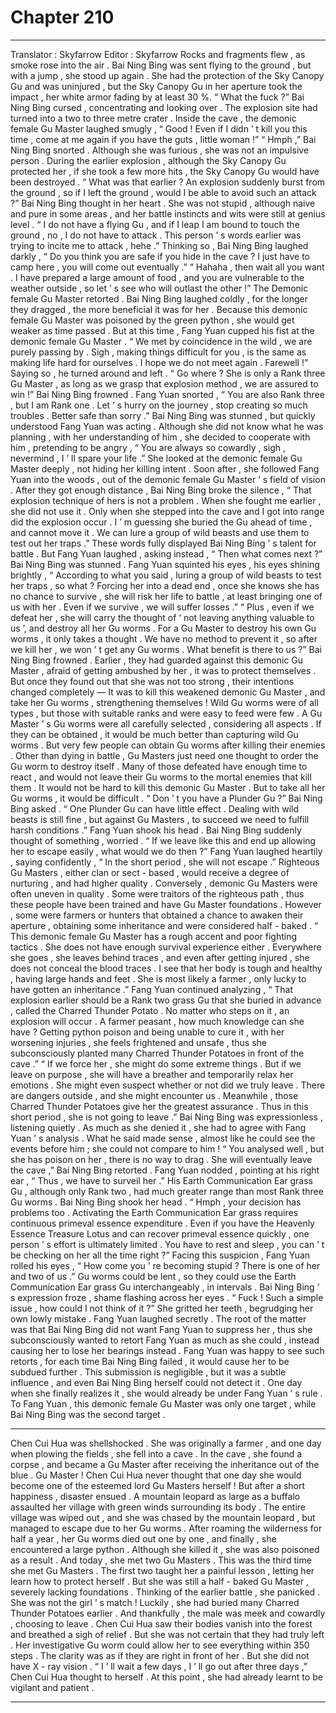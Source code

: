 
# Chapter 210


---

Translator : Skyfarrow Editor : Skyfarrow
Rocks and fragments flew , as smoke rose into the air .
Bai Ning Bing was sent flying to the ground , but with a jump , she stood up again .
She had the protection of the Sky Canopy Gu and was uninjured , but the Sky Canopy Gu in her aperture took the impact , her white armor fading by at least 30 %.
“ What the fuck ?” Bai Ning Bing cursed , concentrating and looking over .
The explosion site had turned into a two to three metre crater .
Inside the cave , the demonic female Gu Master laughed smugly , “ Good ! Even if I didn ’ t kill you this time , come at me again if you have the guts , little woman !”
“ Hmph ,” Bai Ning Bing snorted . Although she was furious , she was not an impulsive person .
During the earlier explosion , although the Sky Canopy Gu protected her , if she took a few more hits , the Sky Canopy Gu would have been destroyed .
“ What was that earlier ? An explosion suddenly burst from the ground , so if I left the ground , would I be able to avoid such an attack ?” Bai Ning Bing thought in her heart . She was not stupid , although naive and pure in some areas , and her battle instincts and wits were still at genius level .
“ I do not have a flying Gu , and if I leap I am bound to touch the ground , no , I do not have to attack . This person ’ s words earlier was trying to incite me to attack , hehe .”
Thinking so , Bai Ning Bing laughed darkly , “ Do you think you are safe if you hide in the cave ? I just have to camp here , you will come out eventually .”
“ Hahaha , then wait all you want . I have prepared a large amount of food , and you are vulnerable to the weather outside , so let ’ s see who will outlast the other !” The Demonic female Gu Master retorted .
Bai Ning Bing laughed coldly , for the longer they dragged , the more beneficial it was for her . Because this demonic female Gu Master was poisoned by the green python , she would get weaker as time passed .
But at this time , Fang Yuan cupped his fist at the demonic female Gu Master . “ We met by coincidence in the wild , we are purely passing by . Sigh , making things difficult for you , is the same as making life hard for ourselves . I hope we do not meet again . Farewell !”
Saying so , he turned around and left .
“ Go where ? She is only a Rank three Gu Master , as long as we grasp that explosion method , we are assured to win !” Bai Ning Bing frowned .
Fang Yuan snorted , “ You are also Rank three , but I am Rank one . Let ’ s hurry on the journey , stop creating so much troubles . Better safe than sorry .”
Bai Ning Bing was stunned , but quickly understood Fang Yuan was acting . Although she did not know what he was planning , with her understanding of him , she decided to cooperate with him , pretending to be angry , “ You are always so cowardly , sigh , nevermind , I ’ ll spare your life .”
She looked at the demonic female Gu Master deeply , not hiding her killing intent . Soon after , she followed Fang Yuan into the woods , out of the demonic female Gu Master ’ s field of vision .
After they got enough distance , Bai Ning Bing broke the silence , “ That explosion technique of hers is not a problem . When she fought me earlier , she did not use it . Only when she stepped into the cave and I got into range did the explosion occur . I ’ m guessing she buried the Gu ahead of time , and cannot move it . We can lure a group of wild beasts and use them to test out her traps .”
These words fully displayed Bai Ning Bing ’ s talent for battle .
But Fang Yuan laughed , asking instead , “ Then what comes next ?”
Bai Ning Bing was stunned .
Fang Yuan squinted his eyes , his eyes shining brightly , “ According to what you said , luring a group of wild beasts to test her traps , so what ? Forcing her into a dead end , once she knows she has no chance to survive , she will risk her life to battle , at least bringing one of us with her . Even if we survive , we will suffer losses .”
“ Plus , even if we defeat her , she will carry the thought of ‘ not leaving anything valuable to us ’, and destroy all her Gu worms . For a Gu Master to destroy his own Gu worms , it only takes a thought . We have no method to prevent it , so after we kill her , we won ’ t get any Gu worms . What benefit is there to us ?”
Bai Ning Bing frowned .
Earlier , they had guarded against this demonic Gu Master , afraid of getting ambushed by her , it was to protect themselves . But once they found out that she was not too strong , their intentions changed completely —
It was to kill this weakened demonic Gu Master , and take her Gu worms , strengthening themselves !
Wild Gu worms were of all types , but those with suitable ranks and were easy to feed were few . A Gu Master ’ s Gu worms were all carefully selected , considering all aspects . If they can be obtained , it would be much better than capturing wild Gu worms .
But very few people can obtain Gu worms after killing their enemies .
Other than dying in battle , Gu Masters just need one thought to order the Gu worm to destroy itself . Many of those defeated have enough time to react , and would not leave their Gu worms to the mortal enemies that kill them . It would not be hard to kill this demonic Gu Master . But to take all her Gu worms , it would be difficult .
“ Don ’ t you have a Plunder Gu ?” Bai Ning Bing asked .
“ One Plunder Gu can have little effect . Dealing with wild beasts is still fine , but against Gu Masters , to succeed we need to fulfill harsh conditions .” Fang Yuan shook his head .
Bai Ning Bing suddenly thought of something , worried . “ If we leave like this and end up allowing her to escape easily , what would we do then ?”
Fang Yuan laughed heartily , saying confidently , “ In the short period , she will not escape .”
Righteous Gu Masters , either clan or sect - based , would receive a degree of nurturing , and had higher quality .
Conversely , demonic Gu Masters were often uneven in quality .
Some were traitors of the righteous path , thus these people have been trained and have Gu Master foundations . However , some were farmers or hunters that obtained a chance to awaken their aperture , obtaining some inheritance and were considered half - baked .
“ This demonic female Gu Master has a rough accent and poor fighting tactics . She does not have enough survival experience either . Everywhere she goes , she leaves behind traces , and even after getting injured , she does not conceal the blood traces . I see that her body is tough and healthy , having large hands and feet . She is most likely a farmer , only lucky to have gotten an inheritance .”
Fang Yuan continued analyzing , “ That explosion earlier should be a Rank two grass Gu that she buried in advance , called the Charred Thunder Potato . No matter who steps on it , an explosion will occur . A farmer peasant , how much knowledge can she have ? Getting python poison and being unable to cure it , with her worsening injuries , she feels frightened and unsafe , thus she subconsciously planted many Charred Thunder Potatoes in front of the cave .”
“ If we force her , she might do some extreme things . But if we leave on purpose , she will have a breather and temporarily relax her emotions . She might even suspect whether or not did we truly leave . There are dangers outside , and she might encounter us . Meanwhile , those Charred Thunder Potatoes give her the greatest assurance . Thus in this short period , she is not going to leave .”
Bai Ning Bing was expressionless , listening quietly .
As much as she denied it , she had to agree with Fang Yuan ’ s analysis . What he said made sense , almost like he could see the events before him ; she could not compare to him !
“ You analysed well , but she has poison on her , there is no way to drag . She will eventually leave the cave ,” Bai Ning Bing retorted .
Fang Yuan nodded , pointing at his right ear , “ Thus , we have to surveil her .”
His Earth Communication Ear grass Gu , although only Rank two , had much greater range than most Rank three Gu worms .
Bai Ning Bing shook her head . “ Hmph , your decision has problems too . Activating the Earth Communication Ear grass requires continuous primeval essence expenditure . Even if you have the Heavenly Essence Treasure Lotus and can recover primeval essence quickly , one person ’ s effort is ultimately limited . You have to rest and sleep , you can ’ t be checking on her all the time right ?”
Facing this suspicion , Fang Yuan rolled his eyes , “ How come you ’ re becoming stupid ? There is one of her and two of us .”
Gu worms could be lent , so they could use the Earth Communication Ear grass Gu interchangeably , in intervals .
Bai Ning Bing ’ s expression froze , shame flashing across her eyes .
“ Fuck ! Such a simple issue , how could I not think of it ?” She gritted her teeth , begrudging her own lowly mistake .
Fang Yuan laughed secretly .
The root of the matter was that Bai Ning Bing did not want Fang Yuan to suppress her , thus she subconsciously wanted to retort Fang Yuan as much as she could , instead causing her to lose her bearings instead .
Fang Yuan was happy to see such retorts , for each time Bai Ning Bing failed , it would cause her to be subdued further .
This submission is negligible , but it was a subtle influence , and even Bai Ning Bing herself could not detect it .
One day when she finally realizes it , she would already be under Fang Yuan ’ s rule .
To Fang Yuan , this demonic female Gu Master was only one target , while Bai Ning Bing was the second target .
*****
Chen Cui Hua was shellshocked .
She was originally a farmer , and one day when plowing the fields , she fell into a cave .
In the cave , she found a corpse , and became a Gu Master after receiving the inheritance out of the blue .
Gu Master !
Chen Cui Hua never thought that one day she would become one of the esteemed lord Gu Masters herself !
But after a short happiness , disaster ensued .
A mountain leopard as large as a buffalo assaulted her village with green winds surrounding its body .
The entire village was wiped out , and she was chased by the mountain leopard , but managed to escape due to her Gu worms .
After roaming the wilderness for half a year , her Gu worms died out one by one , and finally , she encountered a large python . Although she killed it , she was also poisoned as a result .
And today , she met two Gu Masters .
This was the third time she met Gu Masters . The first two taught her a painful lesson , letting her learn how to protect herself .
But she was still a half - baked Gu Master , severely lacking foundations .
Thinking of the earlier battle , she panicked .
She was not the girl ’ s match !
Luckily , she had buried many Charred Thunder Potatoes earlier . And thankfully , the male was meek and cowardly , choosing to leave .
Chen Cui Hua saw their bodies vanish into the forest and breathed a sigh of relief .
But she was not certain that they had truly left .
Her investigative Gu worm could allow her to see everything within 350 steps . The clarity was as if they are right in front of her .
But she did not have X - ray vision .
“ I ’ ll wait a few days , I ’ ll go out after three days ,” Chen Cui Hua thought to herself . At this point , she had already learnt to be vigilant and patient .

---

